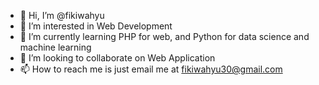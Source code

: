 - 👋 Hi, I’m @fikiwahyu
- 👀 I’m interested in Web Development
- 🌱 I’m currently learning PHP for web, and Python for data science and machine learning
- 💞️ I’m looking to collaborate on Web Application
- 📫 How to reach me is just email me at fikiwahyu30@gmail.com

<!---
fikiwahyu/fikiwahyu is a ✨ special ✨ repository because its `README.md` (this file) appears on your GitHub profile.
You can click the Preview link to take a look at your changes.
--->
